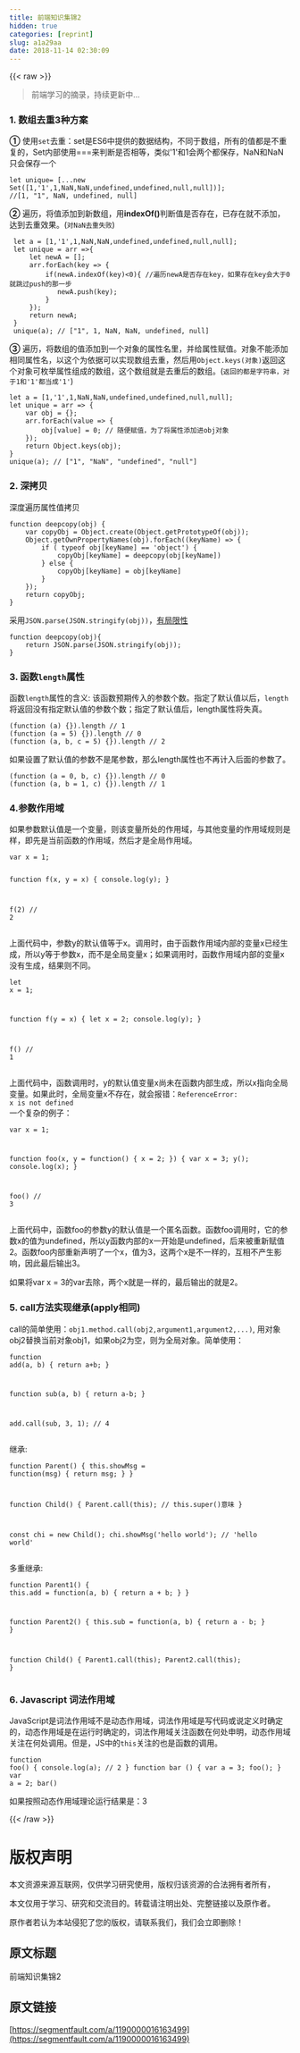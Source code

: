 ```yaml
---
title: 前端知识集锦2
hidden: true
categories: [reprint]
slug: a1a29aa
date: 2018-11-14 02:30:09
---
```


{{< raw >}}
<blockquote>&#x524D;&#x7AEF;&#x5B66;&#x4E60;&#x7684;&#x6458;&#x5F55;&#xFF0C;&#x6301;&#x7EED;&#x66F4;&#x65B0;&#x4E2D;...</blockquote><h3>1. &#x6570;&#x7EC4;&#x53BB;&#x91CD;3&#x79CD;&#x65B9;&#x6848;</h3><p><strong>&#x2460;</strong> &#x4F7F;&#x7528;<code>set</code>&#x53BB;&#x91CD;&#xFF1A;set&#x662F;ES6&#x4E2D;&#x63D0;&#x4F9B;&#x7684;&#x6570;&#x636E;&#x7ED3;&#x6784;&#xFF0C;&#x4E0D;&#x540C;&#x4E8E;&#x6570;&#x7EC4;&#xFF0C;&#x6240;&#x6709;&#x7684;&#x503C;&#x90FD;&#x662F;&#x4E0D;&#x91CD;&#x590D;&#x7684;&#xFF0C;Set&#x5185;&#x90E8;&#x4F7F;&#x7528;===&#x6765;&#x5224;&#x65AD;&#x662F;&#x5426;&#x76F8;&#x7B49;&#xFF0C;&#x7C7B;&#x4F3C;&apos;1&apos;&#x548C;1&#x4F1A;&#x4E24;&#x4E2A;&#x90FD;&#x4FDD;&#x5B58;&#xFF0C;NaN&#x548C;NaN&#x53EA;&#x4F1A;&#x4FDD;&#x5B58;&#x4E00;&#x4E2A;</p><pre><code>let unique= [...new Set([1,&apos;1&apos;,1,NaN,NaN,undefined,undefined,null,null])];
//[1, &quot;1&quot;, NaN, undefined, null]</code></pre><p><strong>&#x2461;</strong> &#x904D;&#x5386;&#xFF0C;&#x5C06;&#x503C;&#x6DFB;&#x52A0;&#x5230;&#x65B0;&#x6570;&#x7EC4;&#xFF0C;&#x7528;<strong>indexOf()</strong>&#x5224;&#x65AD;&#x503C;&#x662F;&#x5426;&#x5B58;&#x5728;&#xFF0C;&#x5DF2;&#x5B58;&#x5728;&#x5C31;&#x4E0D;&#x6DFB;&#x52A0;&#xFF0C;&#x8FBE;&#x5230;&#x53BB;&#x91CD;&#x6548;&#x679C;&#x3002;(<code>&#x5BF9;NaN&#x53BB;&#x91CD;&#x5931;&#x8D25;</code>)</p><pre><code> let a = [1,&apos;1&apos;,1,NaN,NaN,undefined,undefined,null,null];
 let unique = arr =&gt;{
     let newA = [];
     arr.forEach(key =&gt; {
         if(newA.indexOf(key)&lt;0){ //&#x904D;&#x5386;newA&#x662F;&#x5426;&#x5B58;&#x5728;key&#xFF0C;&#x5982;&#x679C;&#x5B58;&#x5728;key&#x4F1A;&#x5927;&#x4E8E;0&#x5C31;&#x8DF3;&#x8FC7;push&#x7684;&#x90A3;&#x4E00;&#x6B65;
            newA.push(key);
         }
     });
     return newA;
 }
 unique(a); // [&quot;1&quot;, 1, NaN, NaN, undefined, null]</code></pre><p><strong>&#x2462;</strong> &#x904D;&#x5386;&#xFF0C;&#x5C06;&#x6570;&#x7EC4;&#x7684;&#x503C;&#x6DFB;&#x52A0;&#x5230;&#x4E00;&#x4E2A;&#x5BF9;&#x8C61;&#x7684;&#x5C5E;&#x6027;&#x540D;&#x91CC;&#xFF0C;&#x5E76;&#x7ED9;&#x5C5E;&#x6027;&#x8D4B;&#x503C;&#x3002;&#x5BF9;&#x8C61;&#x4E0D;&#x80FD;&#x6DFB;&#x52A0;&#x76F8;&#x540C;&#x5C5E;&#x6027;&#x540D;&#xFF0C;&#x4EE5;&#x8FD9;&#x4E2A;&#x4E3A;&#x4F9D;&#x636E;&#x53EF;&#x4EE5;&#x5B9E;&#x73B0;&#x6570;&#x7EC4;&#x53BB;&#x91CD;&#xFF0C;&#x7136;&#x540E;&#x7528;<code>Object.keys(&#x5BF9;&#x8C61;)</code>&#x8FD4;&#x56DE;&#x8FD9;&#x4E2A;&#x5BF9;&#x8C61;&#x53EF;&#x679A;&#x4E3E;&#x5C5E;&#x6027;&#x7EC4;&#x6210;&#x7684;&#x6570;&#x7EC4;&#xFF0C;&#x8FD9;&#x4E2A;&#x6570;&#x7EC4;&#x5C31;&#x662F;&#x53BB;&#x91CD;&#x540E;&#x7684;&#x6570;&#x7EC4;&#x3002;(<code>&#x8FD4;&#x56DE;&#x7684;&#x90FD;&#x662F;&#x5B57;&#x7B26;&#x4E32;&#xFF0C;&#x5BF9;&#x4E8E;1&#x548C;&apos;1&apos;&#x90FD;&#x5F53;&#x6210;&apos;1&apos;</code>)</p><pre><code>let a = [1,&apos;1&apos;,1,NaN,NaN,undefined,undefined,null,null];
let unique = arr =&gt; {
    var obj = {};
    arr.forEach(value =&gt; {
        obj[value] = 0; // &#x968F;&#x4FBF;&#x8D4B;&#x503C;&#xFF0C;&#x4E3A;&#x4E86;&#x5C06;&#x5C5E;&#x6027;&#x6DFB;&#x52A0;&#x8FDB;obj&#x5BF9;&#x8C61;
    });
    return Object.keys(obj);
}
unique(a); // [&quot;1&quot;, &quot;NaN&quot;, &quot;undefined&quot;, &quot;null&quot;]</code></pre><h3>2. &#x6DF1;&#x62F7;&#x8D1D;</h3><p>&#x6DF1;&#x5EA6;&#x904D;&#x5386;&#x5C5E;&#x6027;&#x503C;&#x62F7;&#x8D1D;</p><pre><code>function deepcopy(obj) {
    var copyObj = Object.create(Object.getPrototypeOf(obj));
    Object.getOwnPropertyNames(obj).forEach((keyName) =&gt; {
        if ( typeof obj[keyName] == &apos;object&apos;) {
            copyObj[keyName] = deepcopy(obj[keyName])
        } else {
            copyObj[keyName] = obj[keyName]
        } 
    });
    return copyObj;
}</code></pre><p>&#x91C7;&#x7528;<code>JSON.parse(JSON.stringify(obj))</code>&#xFF0C;<a href="https://www.zhihu.com/question/52965788" rel="nofollow noreferrer">&#x6709;&#x5C40;&#x9650;&#x6027;</a></p><pre><code>function deepcopy(obj){
    return JSON.parse(JSON.stringify(obj));
}</code></pre><h3>3. &#x51FD;&#x6570;<code>length</code>&#x5C5E;&#x6027;</h3><p>&#x51FD;&#x6570;<code>length</code>&#x5C5E;&#x6027;&#x7684;&#x542B;&#x4E49;: &#x8BE5;&#x51FD;&#x6570;&#x9884;&#x671F;&#x4F20;&#x5165;&#x7684;&#x53C2;&#x6570;&#x4E2A;&#x6570;&#x3002;&#x6307;&#x5B9A;&#x4E86;&#x9ED8;&#x8BA4;&#x503C;&#x4EE5;&#x540E;&#xFF0C;<code>length</code>&#x5C06;&#x8FD4;&#x56DE;&#x6CA1;&#x6709;&#x6307;&#x5B9A;&#x9ED8;&#x8BA4;&#x503C;&#x7684;&#x53C2;&#x6570;&#x4E2A;&#x6570;&#xFF1B;&#x6307;&#x5B9A;&#x4E86;&#x9ED8;&#x8BA4;&#x503C;&#x540E;&#xFF0C;length&#x5C5E;&#x6027;&#x5C06;&#x5931;&#x771F;&#x3002;</p><pre><code>(function (a) {}).length // 1
(function (a = 5) {}).length // 0
(function (a, b, c = 5) {}).length // 2</code></pre><p>&#x5982;&#x679C;&#x8BBE;&#x7F6E;&#x4E86;&#x9ED8;&#x8BA4;&#x503C;&#x7684;&#x53C2;&#x6570;&#x4E0D;&#x662F;&#x5C3E;&#x53C2;&#x6570;&#xFF0C;&#x90A3;&#x4E48;length&#x5C5E;&#x6027;&#x4E5F;&#x4E0D;&#x518D;&#x8BA1;&#x5165;&#x540E;&#x9762;&#x7684;&#x53C2;&#x6570;&#x4E86;&#x3002;</p><pre><code>(function (a = 0, b, c) {}).length // 0
(function (a, b = 1, c) {}).length // 1</code></pre><h3>4.&#x53C2;&#x6570;&#x4F5C;&#x7528;&#x57DF;</h3><p>&#x5982;&#x679C;&#x53C2;&#x6570;&#x9ED8;&#x8BA4;&#x503C;&#x662F;&#x4E00;&#x4E2A;&#x53D8;&#x91CF;&#xFF0C;&#x5219;&#x8BE5;&#x53D8;&#x91CF;&#x6240;&#x5904;&#x7684;&#x4F5C;&#x7528;&#x57DF;&#xFF0C;&#x4E0E;&#x5176;&#x4ED6;&#x53D8;&#x91CF;&#x7684;&#x4F5C;&#x7528;&#x57DF;&#x89C4;&#x5219;&#x662F;&#x6837;&#xFF0C;&#x5373;&#x5148;&#x662F;&#x5F53;&#x524D;&#x51FD;&#x6570;&#x7684;&#x4F5C;&#x7528;&#x57DF;&#xFF0C;&#x7136;&#x540E;&#x624D;&#x662F;&#x5168;&#x5C40;&#x4F5C;&#x7528;&#x57DF;&#x3002;</p><pre><code>var x = 1;

function f(x, y = x) {
  console.log(y);
}

f(2) // 2</code></pre><p>&#x4E0A;&#x9762;&#x4EE3;&#x7801;&#x4E2D;&#xFF0C;&#x53C2;&#x6570;y&#x7684;&#x9ED8;&#x8BA4;&#x503C;&#x7B49;&#x4E8E;x&#x3002;&#x8C03;&#x7528;&#x65F6;&#xFF0C;&#x7531;&#x4E8E;&#x51FD;&#x6570;&#x4F5C;&#x7528;&#x57DF;&#x5185;&#x90E8;&#x7684;&#x53D8;&#x91CF;x&#x5DF2;&#x7ECF;&#x751F;&#x6210;&#xFF0C;&#x6240;&#x4EE5;y&#x7B49;&#x4E8E;&#x53C2;&#x6570;x&#xFF0C;&#x800C;&#x4E0D;&#x662F;&#x5168;&#x5C40;&#x53D8;&#x91CF;x&#xFF1B;&#x5982;&#x679C;&#x8C03;&#x7528;&#x65F6;&#xFF0C;&#x51FD;&#x6570;&#x4F5C;&#x7528;&#x57DF;&#x5185;&#x90E8;&#x7684;&#x53D8;&#x91CF;x&#x6CA1;&#x6709;&#x751F;&#x6210;&#xFF0C;&#x7ED3;&#x679C;&#x5219;&#x4E0D;&#x540C;&#x3002;</p><pre><code>let x = 1;

function f(y = x) {
  let x = 2;
  console.log(y);
}

f() // 1</code></pre><p>&#x4E0A;&#x9762;&#x4EE3;&#x7801;&#x4E2D;&#xFF0C;&#x51FD;&#x6570;&#x8C03;&#x7528;&#x65F6;&#xFF0C;y&#x7684;&#x9ED8;&#x8BA4;&#x503C;&#x53D8;&#x91CF;x&#x5C1A;&#x672A;&#x5728;&#x51FD;&#x6570;&#x5185;&#x90E8;&#x751F;&#x6210;&#xFF0C;&#x6240;&#x4EE5;x&#x6307;&#x5411;&#x5168;&#x5C40;&#x53D8;&#x91CF;&#x3002;&#x5982;&#x679C;&#x6B64;&#x65F6;&#xFF0C;&#x5168;&#x5C40;&#x53D8;&#x91CF;x&#x4E0D;&#x5B58;&#x5728;&#xFF0C;&#x5C31;&#x4F1A;&#x62A5;&#x9519;&#xFF1A;<code>ReferenceError: x is not defined</code><br>&#x4E00;&#x4E2A;&#x590D;&#x6742;&#x7684;&#x4F8B;&#x5B50;&#xFF1A;</p><pre><code>var x = 1;

function foo(x, y = function() { x = 2; }) {
  var x = 3;
  y();
  console.log(x);
}

foo() // 3</code></pre><p>&#x4E0A;&#x9762;&#x4EE3;&#x7801;&#x4E2D;&#xFF0C;&#x51FD;&#x6570;foo&#x7684;&#x53C2;&#x6570;y&#x7684;&#x9ED8;&#x8BA4;&#x503C;&#x662F;&#x4E00;&#x4E2A;&#x533F;&#x540D;&#x51FD;&#x6570;&#x3002;&#x51FD;&#x6570;foo&#x8C03;&#x7528;&#x65F6;&#xFF0C;&#x5B83;&#x7684;&#x53C2;&#x6570;x&#x7684;&#x503C;&#x4E3A;undefined&#xFF0C;&#x6240;&#x4EE5;y&#x51FD;&#x6570;&#x5185;&#x90E8;&#x7684;x&#x4E00;&#x5F00;&#x59CB;&#x662F;undefined&#xFF0C;&#x540E;&#x6765;&#x88AB;&#x91CD;&#x65B0;&#x8D4B;&#x503C;2&#x3002;&#x51FD;&#x6570;foo&#x5185;&#x90E8;&#x91CD;&#x65B0;&#x58F0;&#x660E;&#x4E86;&#x4E00;&#x4E2A;x&#xFF0C;&#x503C;&#x4E3A;3&#xFF0C;&#x8FD9;&#x4E24;&#x4E2A;x&#x662F;&#x4E0D;&#x4E00;&#x6837;&#x7684;&#xFF0C;&#x4E92;&#x76F8;&#x4E0D;&#x4EA7;&#x751F;&#x5F71;&#x54CD;&#xFF0C;&#x56E0;&#x6B64;&#x6700;&#x540E;&#x8F93;&#x51FA;3&#x3002;</p><p>&#x5982;&#x679C;&#x5C06;var x = 3&#x7684;var&#x53BB;&#x9664;&#xFF0C;&#x4E24;&#x4E2A;x&#x5C31;&#x662F;&#x4E00;&#x6837;&#x7684;&#xFF0C;&#x6700;&#x540E;&#x8F93;&#x51FA;&#x7684;&#x5C31;&#x662F;2&#x3002;</p><h3>5. call&#x65B9;&#x6CD5;&#x5B9E;&#x73B0;&#x7EE7;&#x627F;(apply&#x76F8;&#x540C;)</h3><p>call&#x7684;&#x7B80;&#x5355;&#x4F7F;&#x7528;&#xFF1A;<code>obj1.method.call(obj2,argument1,argument2,...)</code>, &#x7528;&#x5BF9;&#x8C61;obj2&#x66FF;&#x6362;&#x5F53;&#x524D;&#x5BF9;&#x8C61;obj1&#xFF0C;&#x5982;&#x679C;obj2&#x4E3A;&#x7A7A;&#xFF0C;&#x5219;&#x4E3A;&#x5168;&#x5C40;&#x5BF9;&#x8C61;&#x3002;&#x7B80;&#x5355;&#x4F7F;&#x7528;&#xFF1A;</p><pre><code>function add(a, b) { return a+b; }

function sub(a, b) { return a-b; }

add.call(sub, 3, 1);  // 4
</code></pre><p>&#x7EE7;&#x627F;:</p><pre><code>function Parent() {
    this.showMsg = function(msg) {
        return msg;
    }
}

function Child() {
    Parent.call(this);    // this.super()&#x610F;&#x5473;
}

const chi = new Child();
chi.showMsg(&apos;hello world&apos;);   // &apos;hello world&apos;</code></pre><p>&#x591A;&#x91CD;&#x7EE7;&#x627F;:</p><pre><code>function Parent1() {
    this.add = function(a, b) {
        return a + b;
    }
}

function Parent2() {
    this.sub = function(a, b) {
        return a - b;
    }
}

function Child() {
    Parent1.call(this);
    Parent2.call(this);
}</code></pre><h3>6. Javascript &#x8BCD;&#x6CD5;&#x4F5C;&#x7528;&#x57DF;</h3><p>JavaScript&#x662F;&#x8BCD;&#x6CD5;&#x4F5C;&#x7528;&#x57DF;&#x4E0D;&#x662F;&#x52A8;&#x6001;&#x4F5C;&#x7528;&#x57DF;&#xFF0C;&#x8BCD;&#x6CD5;&#x4F5C;&#x7528;&#x57DF;&#x662F;&#x5199;&#x4EE3;&#x7801;&#x6216;&#x8BF4;&#x5B9A;&#x4E49;&#x65F6;&#x786E;&#x5B9A;&#x7684;&#xFF0C;&#x52A8;&#x6001;&#x4F5C;&#x7528;&#x57DF;&#x662F;&#x5728;&#x8FD0;&#x884C;&#x65F6;&#x786E;&#x5B9A;&#x7684;&#xFF0C;&#x8BCD;&#x6CD5;&#x4F5C;&#x7528;&#x57DF;&#x5173;&#x6CE8;&#x51FD;&#x6570;&#x5728;&#x4F55;&#x5904;&#x7533;&#x660E;&#xFF0C;&#x52A8;&#x6001;&#x4F5C;&#x7528;&#x57DF;&#x5173;&#x6CE8;&#x5728;&#x4F55;&#x5904;&#x8C03;&#x7528;&#x3002;&#x4F46;&#x662F;&#xFF0C;JS&#x4E2D;&#x7684;<code>this</code>&#x5173;&#x6CE8;&#x7684;&#x4E5F;&#x662F;&#x51FD;&#x6570;&#x7684;&#x8C03;&#x7528;&#x3002;</p><pre><code>function foo() {
    console.log(a);   // 2
}
function bar () {
    var a = 3;
    foo();
}
var a = 2;
bar()</code></pre><p>&#x5982;&#x679C;&#x6309;&#x7167;&#x52A8;&#x6001;&#x4F5C;&#x7528;&#x57DF;&#x7406;&#x8BBA;&#x8FD0;&#x884C;&#x7ED3;&#x679C;&#x662F;&#xFF1A;3</p>
{{< /raw >}}

# 版权声明
本文资源来源互联网，仅供学习研究使用，版权归该资源的合法拥有者所有，

本文仅用于学习、研究和交流目的。转载请注明出处、完整链接以及原作者。 

原作者若认为本站侵犯了您的版权，请联系我们，我们会立即删除！

## 原文标题
前端知识集锦2

## 原文链接
[https://segmentfault.com/a/1190000016163499](https://segmentfault.com/a/1190000016163499)

